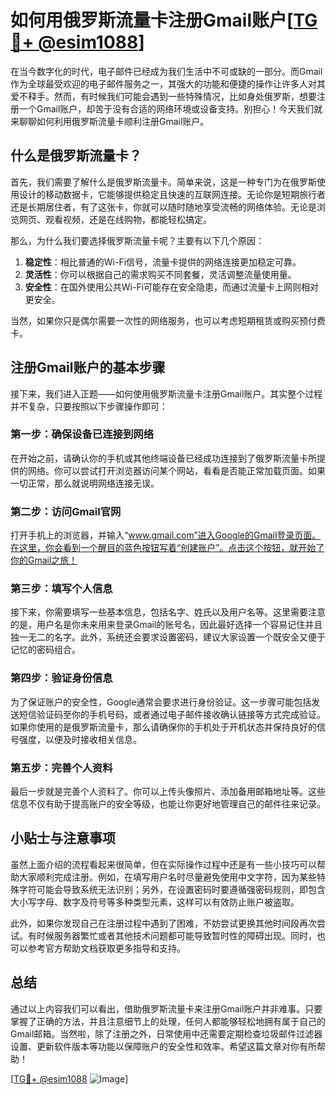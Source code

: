 # 如何用俄罗斯流量卡注册Gmail账户[[TG💪+ @esim1088](https://t.me/s/esim1088)]

在当今数字化的时代，电子邮件已经成为我们生活中不可或缺的一部分。而Gmail作为全球最受欢迎的电子邮件服务之一，其强大的功能和便捷的操作让许多人对其爱不释手。然而，有时候我们可能会遇到一些特殊情况，比如身处俄罗斯，想要注册一个Gmail账户，却苦于没有合适的网络环境或设备支持。别担心！今天我们就来聊聊如何利用俄罗斯流量卡顺利注册Gmail账户。

## 什么是俄罗斯流量卡？

首先，我们需要了解什么是俄罗斯流量卡。简单来说，这是一种专门为在俄罗斯使用设计的移动数据卡，它能够提供稳定且快速的互联网连接。无论你是短期旅行者还是长期居住者，有了这张卡，你就可以随时随地享受流畅的网络体验。无论是浏览网页、观看视频，还是在线购物，都能轻松搞定。

那么，为什么我们要选择俄罗斯流量卡呢？主要有以下几个原因：

1. **稳定性**：相比普通的Wi-Fi信号，流量卡提供的网络连接更加稳定可靠。
2. **灵活性**：你可以根据自己的需求购买不同套餐，灵活调整流量使用量。
3. **安全性**：在国外使用公共Wi-Fi可能存在安全隐患，而通过流量卡上网则相对更安全。

当然，如果你只是偶尔需要一次性的网络服务，也可以考虑短期租赁或购买预付费卡。

## 注册Gmail账户的基本步骤

接下来，我们进入正题——如何使用俄罗斯流量卡注册Gmail账户。其实整个过程并不复杂，只要按照以下步骤操作即可：

### 第一步：确保设备已连接到网络

在开始之前，请确认你的手机或其他终端设备已经成功连接到了俄罗斯流量卡所提供的网络。你可以尝试打开浏览器访问某个网站，看看是否能正常加载页面。如果一切正常，那么就说明网络连接无误。

### 第二步：访问Gmail官网

打开手机上的浏览器，并输入“www.gmail.com”进入Google的Gmail登录页面。在这里，你会看到一个醒目的蓝色按钮写着“创建账户”。点击这个按钮，就开始了你的Gmail之旅！

### 第三步：填写个人信息

接下来，你需要填写一些基本信息，包括名字、姓氏以及用户名等。这里需要注意的是，用户名是你未来用来登录Gmail的账号名，因此最好选择一个容易记住并且独一无二的名字。此外，系统还会要求设置密码，建议大家设置一个既安全又便于记忆的密码组合。

### 第四步：验证身份信息

为了保证账户的安全性，Google通常会要求进行身份验证。这一步骤可能包括发送短信验证码至你的手机号码，或者通过电子邮件接收确认链接等方式完成验证。如果你使用的是俄罗斯流量卡，那么请确保你的手机处于开机状态并保持良好的信号强度，以便及时接收相关信息。

### 第五步：完善个人资料

最后一步就是完善个人资料了。你可以上传头像照片、添加备用邮箱地址等。这些信息不仅有助于提高账户的安全等级，也能让你更好地管理自己的邮件往来记录。

## 小贴士与注意事项

虽然上面介绍的流程看起来很简单，但在实际操作过程中还是有一些小技巧可以帮助大家顺利完成注册。例如，在填写用户名时尽量避免使用中文字符，因为某些特殊字符可能会导致系统无法识别；另外，在设置密码时要遵循强密码规则，即包含大小写字母、数字及符号等多种类型元素，这样可以有效防止账户被盗取。

此外，如果你发现自己在注册过程中遇到了困难，不妨尝试更换其他时间段再次尝试。有时候服务器繁忙或者其他技术问题都可能导致暂时性的障碍出现。同时，也可以参考官方帮助文档获取更多指导和支持。

## 总结

通过以上内容我们可以看出，借助俄罗斯流量卡来注册Gmail账户并非难事。只要掌握了正确的方法，并且注意细节上的处理，任何人都能够轻松地拥有属于自己的Gmail邮箱。当然啦，除了注册之外，日常使用中还需要定期检查垃圾邮件过滤器设置、更新软件版本等功能以保障账户的安全性和效率。希望这篇文章对你有所帮助！

[[TG💪+ @esim1088](https://t.me/s/esim1088) ![Image](https://i.postimg.cc/4NQfJmqS/Snipaste-2025-05-13-00-14-12.png)]